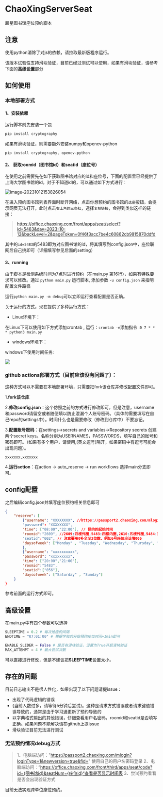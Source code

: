 # ChaoXingServerSeat
超星图书馆座位预约脚本

## 注意

使用python消除了对js的依赖，请拉取最新版程序运行。

该版本试验性支持滑块验证，目前已经过测试可以使用，如果有滑块验证，请参考下面的**高级设置**部分

## 如何使用

### 本地部署方式

#### 1、安装依赖

运行脚本前先安装一个包

```bash
pip install cryptography
```

如果有滑块验证，则需要额外安装numpy和opencv-python

```bash
pip install cryptography, opencv-python
```

#### 2、 获取roomid（图书馆id）和seatid（座位号）

在使用之前需要先在如下获取图书馆对应的id和座位号，下面的配置里已经提供了上海大学图书馆的id。对于不知道id的，可以通过如下方式进行：

![image-20231012153826054](https://zideapicbed.oss-cn-shanghai.aliyuncs.com/img/image-20231012153826054.png)

在进入预约图书馆列表界面时断开网络，点击你想预约的图书馆的`选座`按钮，会提示网页无法打开，此时点击`右上角的三条杠`，选择`复制链接`，会得到类似这样的链接：

> https://office.chaoxing.com/front/apps/seat/select?id=5483&day=2023-10-12&backLevel=2&pageToken=0f46f3acc7be4c60862cb9815870ddfd

其中的`id=5483`的5483即为对应图书馆的id，将其填写到config.json中，座位联网后自己挑即可（详细填写参见后面的setting）

#### 3、running

由于脚本是检测系统时间为7点时进行预约（在main.py 第16行），如果有特殊要求可以修改。通过 `python main.py` 运行脚本, 添加参数 `-u config.json` 来指明配置文件路径

运行`python main.py -m debug`可以立即运行查看配置是否正确。

关于运行的方式，现在提供了多种运行方式：

- Linux环境下：

在Linux下可以使用如下方式添加crontab , 运行：`crontab -e`添加指令 :`0 7 * * * python3 main.py`

- windows环境下：

windows下使用时间任务:

![](https://zideapicbed.oss-cn-shanghai.aliyuncs.com/QQ%E5%9B%BE%E7%89%8720221120213736.png)

### github actions部署方式（目前应该没有问题了）：

  这种方式可以不需要在本地部署环境，只需要把fork该仓库并修改配置文件即可。

1.**fork该仓库**

2.**修改config.json**：这个仿照之前的方式进行修改即可，但是注意，username和password请留空或者随便填以防止泄漏个人账号密码。（具体的需要填写在自己repo的settings中）。时间什么也是需要修改（修改到仓库中）不要忘记。

3.**配置账号密码**：在settings->secrets and variables->Repository secrets 创建两个secret keys。名称分别为USERNAMES，PASSWORDS，填写自己的账号和密码即可。（如果有多个用户，请使用,(英文逗号)隔开，如果密码中有逗号可能会出现问题）。

```
xxxxxxx,xxxxxxx
```

4.**运行action**：在action -> auto_reserve -> run workflows 选择main分支即可。


## config配置
之后编辑config.json并填写座位预约相关信息即可
```json
{
    "reserve": [
        {"username": "XXXXXXXX", //https://passport2.chaoxing.com/mlogin?loginType=1&newversion=true&fid=&  在这个网站查看是否可以顺利登陆 
        "password": "XXXXXXXX",
        "time": ["08:00","22:00"], // 预约的起始时间
        "roomid":"2609", //2609:四楼外圈,5483:四楼内圈,2610:五楼外圈,5484:五楼内圈
        "seatid":"002", // 注意要用0补全至3位数，例如6号座位应该填006
        "daysofweek": ["Monday" , "Tuesday", "Wednesday", "Thursday", "Friday"]
        },
        {"username": "xxxxxxxxxx",
        "password": "xxxxxxxxx",
        "time": ["20:00","21:00"],
        "roomid":"5483",
        "seatid":["056"],
        "daysofweek": ["Saturday" , "Sunday"]
    }
}
```
参考前面的运行方式即可。


## 高级设置

在main.py中有四个参数可以选择

```python
SLEEPTIME = 0.2 # 每次抢座的间隔
ENDTIME = "07:01:00" # 根据学校的开始预约座位时间+1min即可

ENABLE_SLIDER = False # 是否有滑块验证，设置为True开启滑块验证
MAX_ATTEMPT = 4 # 最大尝试次数
```
可以直接进行修改，但是不建议把**SLEEPTIME**设置太小。

## 存在的问题

目前日志输出不是很人性化，如果出现了以下问题请提issue：

- 出现了代码逻辑的错误
- {当前人数过多，请等待5分钟后尝试}。这种是请求方式错误或者请求键值错误导致的，通常是由于学习通更新了预约导致的
- 以字典格式输出的其他错误，仔细查看用户名密码，roomid和seatid是否填写正确。如果问题不能解决请在github上提issue
- 滑块验证目前无法进行测试

### 无法预约情况debug方式
> 1、电脑端访问："https://passport2.chaoxing.com/mlogin?loginType=1&newversion=true&fid=" 使用自己的用户名密码登录
> 2、电脑端访问：”https://office.chaoxing.com/front/third/apps/seat/code?id={图书馆id}&seatNum={座位id}“查看是否显示时间表
> 3、尝试预约看看是否会出现验证方式

目前无法实现跨单位座位预约。

